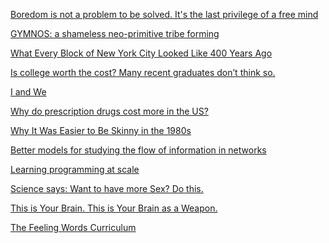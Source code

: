 <a href="http://www.theguardian.com/commentisfree/2015/sep/28/boredom-cures-privilege-free-mind?CMP=fb_gu" target="_blank">Boredom is not a problem to be solved. It's the last privilege of a free mind</a>

<a href="http://www.gymnosretreat.com/" target="_blank">GYMNOS: a shameless neo-primitive tribe forming</a>

<a href="http://gizmodo.com/what-every-block-of-nyc-looked-like-400-years-ago-1733614748" target="_blank">What Every Block of New York City Looked Like 400 Years Ago </a>

<a href="https://www.washingtonpost.com/news/grade-point/wp/2015/09/30/is-college-worth-the-cost-many-recent-graduates-dont-think-so/" target="_blank">Is college worth the cost? Many recent graduates don’t think so.</a>

<a href="http://www.aaronkharris.com/i-and-we-1" target="_blank">I and We</a>

<a href="http://www.hopesandfears.com/hopes/future/economics/216591-prescription-drugs-outside-us-infographic" target="_blank">Why do prescription drugs cost more in the US?</a>

<a href="http://www.theatlantic.com/health/archive/2015/09/why-it-was-easier-to-be-skinny-in-the-1980s/407974/" target="_blank">Why It Was Easier to Be Skinny in the 1980s</a>

<a href="http://phys.org/news/2013-09-networks.html#nRlv" target="_blank">Better models for studying the flow of information in networks</a>

<a href="http://radar.oreilly.com/2015/08/learning-programming-at-scale.html" target="_blank">Learning programming at scale</a>

<a href="http://www.elephantjournal.com/2015/09/do-it-for-mom-sexytime/" target="_blank">Science says: Want to have more Sex? Do this.</a>

<a href="http://foreignpolicy.com/2015/09/14/this-is-your-brain-this-is-your-brain-as-a-weapon-darpa-dual-use-neuroscience/" target="_blank">This is Your Brain. This is Your Brain as a Weapon.</a>

<a href="http://ei.yale.edu/ruler/the-feeling-words-curriculum/" target="_blank">The Feeling Words Curriculum</a>
